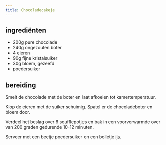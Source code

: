 ```yaml
---
title: Chocoladecakeje
---
```


## ingrediënten
* 200g pure chocolade
* 240g ongezouten boter 
* 4 eieren
* 90g fijne kristalsuiker
* 30g bloem, gezeefd
* poedersuiker

## bereiding
Smelt de chocolade met de boter en laat afkoelen tot kamertemperatuur.

Klop de eieren met de suiker schuimig. Spatel er de chocoladeboter en bloem door.

Verdeel het beslag over 6 soufflepotjes en bak in een voorverwarmde over van 200 graden gedurende 10-12 minuten.

Serveer met een beetje poedersuiker en een bolletje [ijs](Vanille_Roomijs.html).
